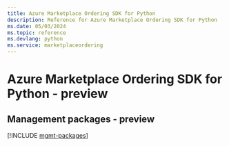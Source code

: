```yaml
---
title: Azure Marketplace Ordering SDK for Python
description: Reference for Azure Marketplace Ordering SDK for Python
ms.date: 05/03/2024
ms.topic: reference
ms.devlang: python
ms.service: marketplaceordering
---
```

# Azure Marketplace Ordering SDK for Python - preview

## Management packages - preview
[!INCLUDE [mgmt-packages](marketplace-ordering-mgmt-index.md)]